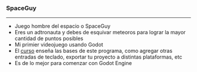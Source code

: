 ### SpaceGuy
---
* Juego hombre del espacio o SpaceGuy
* Eres un adtronauta y debes de esquivar meteoros para lograr la mayor cantidad de puntos posibles
* Mi primier videojuego usando Godot
* El [curso](https://www.youtube.com/playlist?list=PL5K_XeigIfdJeaJ3-_YgnzD711StmJkZh) enseña las bases de este programa, como agregar otras entradas de teclado, exportar tu proyecto a distintas plataformas, etc
* Es de lo mejor para comenzar con Godot Engine

